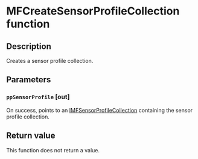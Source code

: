 # MFCreateSensorProfileCollection function

## Description

Creates a sensor profile collection.

## Parameters

### `ppSensorProfile` [out]

On success, points to an [IMFSensorProfileCollection](https://learn.microsoft.com/windows/desktop/api/mfidl/nn-mfidl-imfsensorprofilecollection) containing the sensor profile collection.

## Return value

This function does not return a value.